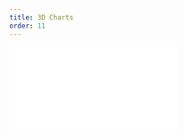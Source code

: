 ```yaml
---
title: 3D Charts
order: 11
---
```


<embed src="@/docs/manual/extra-topics/3d-charts.zh.md"></embed>

